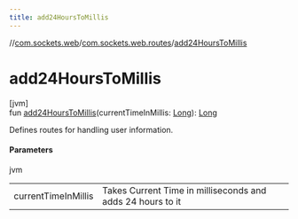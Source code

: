 ```yaml
---
title: add24HoursToMillis
---
```

//[com.sockets.web](../../index.html)/[com.sockets.web.routes](index.html)/[add24HoursToMillis](add24-hours-to-millis.html)



# add24HoursToMillis



[jvm]\
fun [add24HoursToMillis](add24-hours-to-millis.html)(currentTimeInMillis: [Long](https://kotlinlang.org/api/latest/jvm/stdlib/kotlin/-long/index.html)): [Long](https://kotlinlang.org/api/latest/jvm/stdlib/kotlin/-long/index.html)



Defines routes for handling user information.



#### Parameters


jvm

| | |
|---|---|
| currentTimeInMillis | Takes Current Time in milliseconds and adds 24 hours to it |




